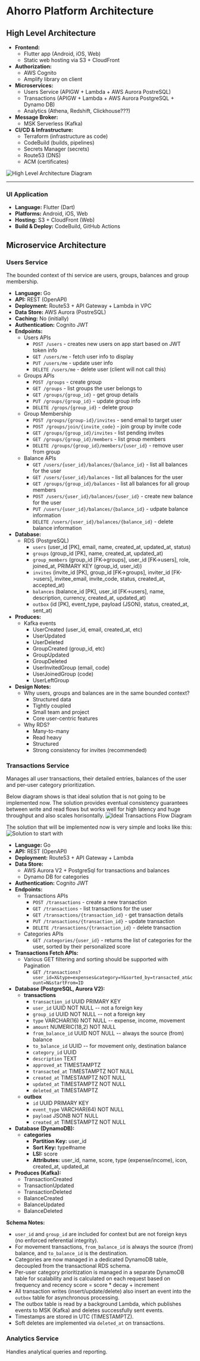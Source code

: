 # Ahorro Platform Architecture

## High Level Architecture

- **Frontend:**
  - Flutter app (Android, iOS, Web)
  - Static web hosting via S3 + CloudFront
- **Authorization:**
  - AWS Cognito
  - Amplify library on client
- **Microservices:**
  - Users Service (APIGW + Lambda + AWS Aurora PostreSQL)
  - Transactions (APIGW + Lambda + AWS Aurora PostgreSQL + Dynamo DB)
  - Analytics (Athena, Redshift, Clickhouse???)
- **Message Broker:**
  - MSK Serverless (Kafka)
- **CI/CD & Infrastructure:**
  - Terraform (infrastructure as code)
  - CodeBuild (builds, pipelines)
  - Secrets Manager (secrets)
  - Route53 (DNS)
  - ACM (certificates)

![High Level Architecture Diagram](docs/architecture-diagram.png)

---

### UI Application
- **Language:** Flutter (Dart)
- **Platforms:** Android, iOS, Web
- **Hosting:** S3 + CloudFront (Web)
- **Build & Deploy:** CodeBuild, GitHub Actions

## Microservice Architecture

### Users Service
The bounded context of thi service are users, groups, balances and group membership.
- **Language:** Go
- **API:** REST (OpenAPI)
- **Deployment:** Route53 + API Gateway + Lambda in VPC
- **Data Store:** AWS Aurora (PostreSQL)
- **Caching:** No (initially)
- **Authentication:** Cognito JWT
- **Endpoints:**
  - Users APIs
    - `POST /users` - creates new users on app start based on JWT token info
    - `GET /users/me` - fetch user info to display
    - `PUT /users/me` - update user info
    - `DELETE /users/me` - delete user (client will not call this)
  - Groups APIs
    - `POST /groups` - create group
    - `GET /groups` - list groups the user belongs to
    - `GET /groups/{group_id}` - get group details
    - `PUT /groups/{group_id}` - update group info
    - `DELETE /grops/{group_id}` - delete group
  - Group Membership
    - `POST /groups/{group-id}/invites` - send email to target user
    - `POST /groups/join/{invite_code}` - join group by invite code
    - `GET /groups/{group_id}/invites` - list pending invites
    - `GET /groups/{group_id}/members` - list group members
    - `DELETE /groups/{group_id}/members/{user_id}` - remove user from group
  - Balance APIs
    - `GET /users/{user_id}/balances/{balance_id}` - list all balances for the user
    - `GET /users/{user_id}/balances` - list all balances for the user
    - `GET /groups/{group_id}/balances` - list all balances for all group members
    - `POST /users/{user_id}/balances/{user_id}` - create new balance for the user
    - `PUT /users/{user_id}/balances/{balance_id}` - udpate balance information
    - `DELETE /users/{user_id}/balances/{balance_id}` - delete balance information
- **Database:**
  - RDS (PostgreSQL)
    - `users` (user_id [PK], email, name, created_at, updated_at, status)
    - `groups` (group_id [PK], name, created_at, updated_at)
    - `group_members` (group_id [FK->groups], user_id [FK->users], role, joined_at, PRIMARY KEY (group_id, user_id))
    - `invites` (invite_id [PK], group_id [FK->groups], inviter_id [FK->users], invitee_email, invite_code, status, created_at, accepted_at)
    - `balances` (balance_id [PK], user_id [FK->users], name, description, currency, created_at, updated_at)
    - `outbox` (id [PK], event_type, payload (JSON), status, created_at, sent_at)
- **Produces:**
  - Kafka events
    - UserCreated (user_id, email, created_at, etc)
    - UserUpdated
    - UserDeleted
    - GroupCreated (group_id, etc)
    - GroupUpdated
    - GroupDeleted
    - UserInvitedGroup (email, code)
    - UserJoinedGroup (code)
    - UserLeftGroup
- **Design Notes:**
  - Why users, groups and balances are in the same bounded context?
    - Structured data
    - Tightly coupled
    - Small team and project
    - Core user-centric features
  - Why RDS?
    - Many-to-many
    - Read heavy
    - Structured
    - Strong consistency for invites (recommended)

### Transactions Service
Manages all user transactions, their detailed entries, balances of the user and per-user category prioritization.

Below diagram shows is that ideal solution that is not going to be implemented now. The solution provides eventual consistency guarantees between write and read flows but works well for high latency and huge throughput and also scales horisontally.
![Ideal Transactions Flow Diagram](./transactions_ideal_arch.jpg)

The solution that will be implemented now is very simple and looks like this:
![Solution to start with](./transactions_arch.jpg)

- **Language:** Go
- **API:** REST (OpenAPI)
- **Deployment:** Route53 + API Gateway + Lambda
- **Data Store:** 
  - AWS Aurora V2 + PostgreSql for transactions and balances
  - Dynamo DB for categories
- **Authentication:** Cognito JWT
- **Endpoints:**
  - Transactions APIs
    - `POST /transactions` - create a new transaction
    - `GET /transactions` - list transactions for the user
    - `GET /transactions/{transaction_id}` - get transaction details
    - `PUT /transactions/{transaction_id}` - update transaction
    - `DELETE /transactions/{transaction_id}` - delete transaction
  - Categories APIs
    - `GET /categories/{user_id}` - returns the list of categories for the user, sorted by their personalized score
- **Transactions Fetch APIs:**
  - Various GET filtering and sorting should be supported with Pagination
    - `GET /transactions?user_id=X&type=expenses&category=Y&sorted_by=transacted_at&count=N&startFrom=ID` 
- **Database (PostgreSQL, Aurora V2):**
  - **transactions**
    - `transaction_id` UUID PRIMARY KEY
    - `user_id` UUID NOT NULL -- not a foreign key
    - `group_id` UUID NOT NULL -- not a foreign key
    - `type` VARCHAR(16) NOT NULL -- expense, income, movement
    - `amount` NUMERIC(18,2) NOT NULL
    - `from_balance_id` UUID NOT NULL -- always the source (from) balance
    - `to_balance_id` UUID -- for movement only, destination balance
    - `category_id` UUID
    - `description` TEXT
    - `approved_at` TIMESTAMPTZ
    - `transacted_at` TIMESTAMPTZ NOT NULL
    - `created_at` TIMESTAMPTZ NOT NULL
    - `updated_at` TIMESTAMPTZ NOT NULL
    - `deleted_at` TIMESTAMPTZ
  - **outbox**
    - `id` UUID PRIMARY KEY
    - `event_type` VARCHAR(64) NOT NULL
    - `payload` JSONB NOT NULL
    - `created_at` TIMESTAMPTZ NOT NULL
- **Database (DynamoDB):**
  - **categories**
    - **Partition Key:** user_id
    - **Sort Key:** type#name
    - **LSI:** score
    - **Attributes:** user_id, name, score, type (expense/income), icon, created_at, updated_at
- **Produces (Kafka):**
  - TransactionCreated
  - TransactionUpdated
  - TransactionDeleted
  - BalanceCreated
  - BalanceUpdated
  - BalanceDeleted

**Schema Notes:**
- `user_id` and `group_id` are included for context but are not foreign keys (no enforced referential integrity).
- For movement transactions, `from_balance_id` is always the source (from) balance, and `to_balance_id` is the destination.
- Categories are now managed in a dedicated DynamoDB table, decoupled from the transactional RDS schema.
- Per-user category prioritization is managed in a separate DynamoDB table for scalability and is calculated on each request based on frequency and recency score = score * decay + increment
- All transaction writes (insert/update/delete) also insert an event into the `outbox` table for asynchronous processing.
- The outbox table is read by a background Lambda, which publishes events to MSK (Kafka) and deletes successfully sent events.
- Timestamps are stored in UTC (TIMESTAMPTZ).
- Soft deletes are implemented via `deleted_at` on transactions.

### Analytics Service
Handles analytical queries and reporting.

